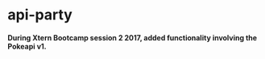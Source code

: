 # api-party

#### During Xtern Bootcamp session 2 2017, added functionality involving the Pokeapi v1.
